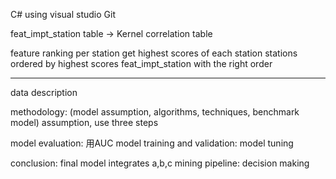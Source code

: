 
C# using visual studio
Git

feat_impt_station table -> Kernel correlation table

feature ranking per station
get highest scores of each station
stations ordered by highest scores
feat_impt_station with the right order

----
data description

methodology: (model assumption, algorithms, techniques, benchmark model)
assumption, 
use three steps

model evaluation: 用AUC
model training and validation:
model tuning

conclusion:
final model integrates a,b,c
mining pipeline:
decision making
